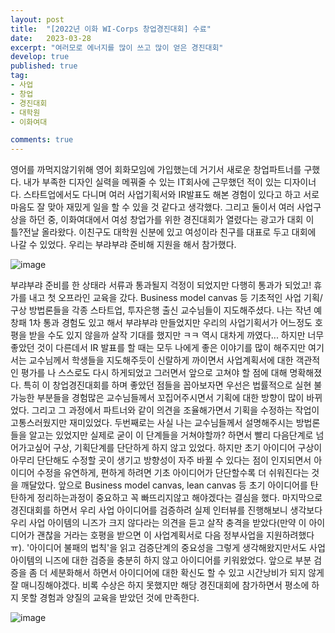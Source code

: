 ```yaml
---
layout: post
title:  "[2022년 이화 WI-Corps 창업경진대회] 수료"
date:   2023-03-28
excerpt: "여러모로 에너지를 많이 쓰고 많이 얻은 경진대회"
develop: true
published: true
tag:
- 사업
- 창업
- 경진대회
- 대학원
- 이화여대

comments: true
---
```


영어를 까먹지않기위해 영어 회화모임에 가입했는데 거기서 새로운 창업파트너를 구했다. 내가 부족한 디자인 실력을 메꿔줄 수 있는 IT회사에 근무했던 적이 있는 디자이너다. 스타트업에서도 다니며 여러 사업기획서와 IR발표도 해본 경험이 있다고 하고 서로 마음도 잘 맞아 재밌게 일을 할 수 있을 것 같다고 생각했다. 그리고 둘이서 여러 사업구상을 하던 중, 이화여대에서 여성 창업가를 위한 경진대회가 열렸다는 광고가 대회 이틀?전날 올라왔다. 이친구도 대학원 신분에 있고 여성이라 친구를 대표로 두고 대회에 나갈 수 있었다. 우리는 부랴부랴 준비해 지원을 해서 참가했다.

![image](https://github.com/mongsilemong/mongsilemong2.github.io/assets/70885010/9bc597ea-5c80-45a8-9b19-9fff799ff08f)

부랴부랴 준비를 한 상태라 서류과 통과될지 걱정이 되었지만 다행히 통과가 되었고! 휴가를 내고 첫 오프라인 교육을 갔다. Business model canvas 등 기초적인 사업 기획/구상 방법론들을 각종 스타트업, 투자은행 출신 교수님들이 지도해주셨다. 나는 작년 예창패 1차 통과 경험도 있고 해서 부랴부랴 만들었지만 우리의 사업기획서가 어느정도 호평을 받을 수도 있지 않을까 살작 기대를 했지만 ㅋㅋ 역시 대차게 까였다... 하지만 너무 좋았던 것이 다른데서 IR 발표를 할 때는 모두 나에게 좋은 이야기를 많이 해주지만 여기서는 교수님께서 학생들을 지도해주듯이 신랄하게 까이면서 사업계획서에 대한 객관적인 평가를 나 스스로도 다시 하게되었고 그러면서 앞으로 고쳐야 할 점에 대해 명확해졌다. 특히 이 창업경진대회를 하며 좋았던 점들을 꼽아보자면 우선은 법률적으로 실현 불가능한 부분들을 경험많은 교수님들께서 꼬집어주시면서 기획에 대한 방향이 많이 바뀌었다. 그리고 그 과정에서 파트너와 같이 의견을 조율해가면서 기획을 수정하는 작업이 고통스러웠지만 재미있었다. 두번째로는 사실 나는 교수님들께서 설명해주시는 방법론들을 알고는 있었지만 실제로 굳이 이 단계들을 거쳐야할까? 하면서 빨리 다음단계로 넘어가고싶어 구상, 기획단계를 단단하게 하지 않고 있었다. 하지만 초기 아이디어 구상이 아무리 단단해도 수정할 곳이 생기고 방향성이 자주 바뀔 수 있다는 점이 인지되면서 아이디어 수정을 유연하게, 편하게 하려면 기초 아이디어가 단단할수록 더 쉬워진다는 것을 깨달았다. 앞으로 Business model canvas, lean canvas 등 초기 아이디어를 탄탄하게 정리하는과정이 중요하고 꼭 빠뜨리지않고 해야겠다는 결심을 했다. 마지막으로 경진대회를 하면서 우리 사업 아이디어를 검증하려 실제 인터뷰를 진행해보니 생각보다 우리 사업 아이템의 니즈가 크지 않다라는 의견을 듣고 살작 충격을 받았다(만약 이 아이디어가 괜찮을 거라는 호평을 받으면 이 사업계획서로 다음 정부사업을 지원하려했다ㅠ). '아이디어 불패의 법칙'을 읽고 검증단계의 중요성을 그렇게 생각해왔지만서도 사업 아이템의 니즈에 대한 검증을 충분히 하지 않고 아이디어를 키워왔었다. 앞으로 부분 검증을 좀 더 세분화해서 하면서 아이디어에 대한 확신도 할 수 있고 시간낭비가 되지 않게 잘 매니징해야겠다. 비록 수상은 하지 못했지만 해당 경진대회에 참가하면서 평소에 하지 못할 경험과 양질의 교육을 받았던 것에 만족한다.

![image](https://github.com/mongsilemong/mongsilemong2.github.io/assets/70885010/fcb40475-ba79-4519-a5d1-6b08acf4e40c)
